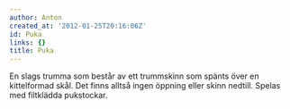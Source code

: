 ```yaml
---
author: Anton
created_at: '2012-01-25T20:16:06Z'
id: Puka
links: {}
title: Puka
---
```


En slags trumma som består av ett trummskinn som spänts över en kittelformad skål. Det finns alltså
ingen öppning eller skinn nedtill. Spelas med filtklädda pukstockar.
